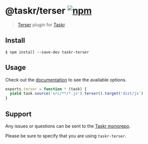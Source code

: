 # @taskr/terser [![npm](https://img.shields.io/npm/v/taskr-terser.svg)](https://npmjs.org/package/taskr-terser)

> [Terser](https://github.com/terser/terser/) plugin for [Taskr](https://github.com/lukeed/taskr).


## Install

```
$ npm install --save-dev taskr-terser
```

## Usage

Check out the [documentation](https://github.com/terser/terser) to see the available options.

```js
exports.terser = function * (task) {
  yield task.source('src/**/*.js').terser().target('dist/js')
}
```

## Support

Any issues or questions can be sent to the [Taskr monorepo](https://github.com/lukeed/taskr/issues/new).

Please be sure to specify that you are using `taskr-terser`.
